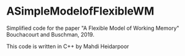 # ASimpleModelofFlexibleWM

Simplified code for the paper "A Flexible Model of Working Memory" Bouchacourt and Buschman, 2019.

This code is written in C++ by Mahdi Heidarpoor
